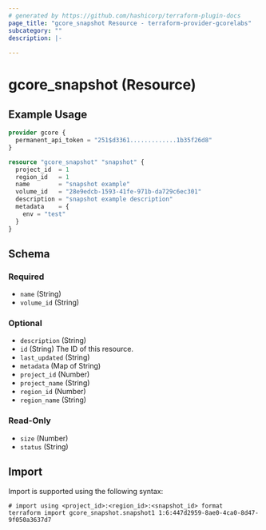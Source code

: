 ```yaml
---
# generated by https://github.com/hashicorp/terraform-plugin-docs
page_title: "gcore_snapshot Resource - terraform-provider-gcorelabs"
subcategory: ""
description: |-
  
---
```


# gcore_snapshot (Resource)



## Example Usage

```terraform
provider gcore {
  permanent_api_token = "251$d3361.............1b35f26d8"
}

resource "gcore_snapshot" "snapshot" {
  project_id  = 1
  region_id   = 1
  name        = "snapshot example"
  volume_id   = "28e9edcb-1593-41fe-971b-da729c6ec301"
  description = "snapshot example description"
  metadata    = {
    env = "test"
  }
}
```

<!-- schema generated by tfplugindocs -->
## Schema

### Required

- `name` (String)
- `volume_id` (String)

### Optional

- `description` (String)
- `id` (String) The ID of this resource.
- `last_updated` (String)
- `metadata` (Map of String)
- `project_id` (Number)
- `project_name` (String)
- `region_id` (Number)
- `region_name` (String)

### Read-Only

- `size` (Number)
- `status` (String)

## Import

Import is supported using the following syntax:

```shell
# import using <project_id>:<region_id>:<snapshot_id> format
terraform import gcore_snapshot.snapshot1 1:6:447d2959-8ae0-4ca0-8d47-9f050a3637d7
```
